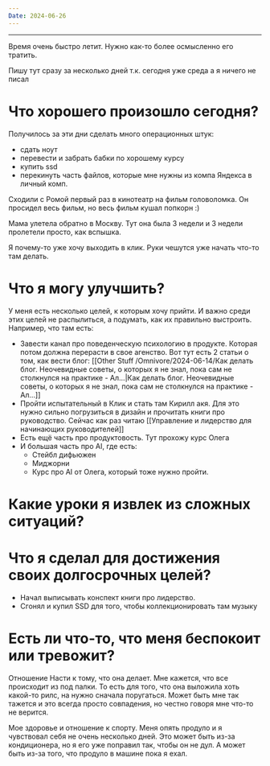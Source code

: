```yaml
---
Date: 2024-06-26
---
```

---

Время очень быстро летит. Нужно как-то более осмысленно его тратить. 

Пишу тут сразу за несколько дней т.к. сегодня уже среда а я ничего не писал
# Что хорошего произошло сегодня?

Получилось за эти дни сделать много операционных штук:
- сдать ноут
- перевести и забрать бабки по хорошему курсу
- купить ssd
- перекинуть часть файлов, которые мне нужны из компа Яндекса в личный комп. 

Сходили с Ромой первый раз в кинотеатр на фильм головоломка. Он просидел весь фильм, но весь фильм кушал попкорн :) 

Мама улетела обратно в Москву. Тут она была 3 недели и 3 недели пролетели просто, как вспышка. 

Я почему-то уже хочу выходить в клик. Руки чешутся уже начать что-то там делать. 

# Что я могу улучшить?
У меня есть несколько целей, к которым хочу прийти. И важно среди этих целей не распылиться, а подумать, как их правильно выстроить.
Например, что там есть:
- Завести канал про поведенческую психологию в продукте. Которая потом должна перерасти в свое агенство. Вот тут есть 2 статьи о том, как вести блог: [[Other Stuff /Omnivore/2024-06-14/Как делать блог. Неочевидные советы, о которых я не знал, пока сам не столкнулся на практике - Ал...|Как делать блог. Неочевидные советы, о которых я не знал, пока сам не столкнулся на практике - Ал...]]
- Пройти испытательный в Клик и стать там Кирилл акя. Для это нужно сильно погрузиться в дизайн и прочитать книги про руководство. Сейчас как раз читаю [[Управление и лидерство для начинающих руководителей]]
- Есть ещё часть про продуктовость. Тут прохожу курс Олега
- И большая часть про AI, где есть:
	- Стейбл дифьюжен
	- Миджорни
	- Курс про AI от Олега, который тоже нужно пройти. 

# Какие уроки я извлек из сложных ситуаций?



# Что я сделал для достижения своих долгосрочных целей?

- Начал выписывать конспект книги про лидерство. 
- Сгонял и купил SSD для того, чтобы коллекционировать там музыку



# Есть ли что-то, что меня беспокоит или тревожит?
Отношение Насти к тому, что она делает. Мне кажется, что все происходит из под палки. То есть для того, что она выложила хоть какой-то рилс, на нужно сначала поругаться. Может быть мне так тажется и это всегда просто совпадения, но честно говоря мне что-то не верится. 

Мое здоровье и отношение к спорту.
Меня опять продуло и я чувствовал себя не очень несколько дней. Это может быть из-за кондиционера, но я его уже поправил так, чтобы он не дул. А может быть из-за того, что продуло в машине пока я ехал. 







